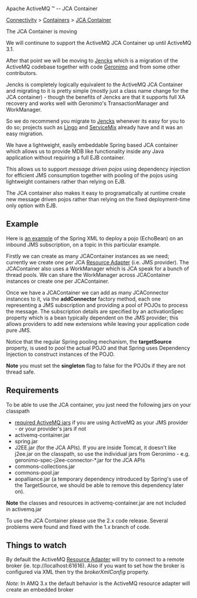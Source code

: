 Apache ActiveMQ ™ -- JCA Container 

[Connectivity](connectivity.html) > [Containers](containers.html) > [JCA Container](jca-container.html)


The JCA Container is moving

We will continune to support the ActiveMQ JCA Container up until ActiveMQ 3.1.

After that point we will be moving to [Jencks](http://jencks.codehaus.org/) which is a migration of the ActiveMQ codebase together with code [Geronimo](http://geronimo.apache.org) and from some other contributors.

Jencks is completely logically equivalent to the ActiveMQ JCA Container and migrating to it is pretty simple (mostly just a class name change for the JCA container) - though the benefits of Jencks are that it supports full XA recovery and works well with Geronimo's TransactionManager and WorkManager.

So we do recommend you migrate to [Jencks](http://jencks.codehaus.org/) whenever its easy for you to do so; projects such as [Lingo](http://lingo.codehaus.org/) and [ServiceMix](http://servicemix.org/) already have and it was an easy migration.

We have a lightweight, easily embeddable Spring based JCA container which allows us to provide MDB like functionality inside any Java application without requiring a full EJB container.

This allows us to support _message driven pojos_ using dependency injection for efficient JMS consumption together with pooling of the pojos using lightweight containers rather than relying on EJB.

The JCA container also makes it easy to programatically at runtime create new message driven pojos rather than relying on the fixed deployment-time only option with EJB.

Example
-------

Here is [an example](http://docs.codehaus.org/download/attachments/23776/spring.xml) of the Spring XML to deploy a pojo (EchoBean) on an inbound JMS subscription, on a topic in this particular example.

Firstly we can create as many JCAContainer instances as we need; currently we create one per JCA [Resource Adapter](resource-adapter.html) (i.e. JMS provider). The JCAContainer also uses a WorkManager which is JCA speak for a bunch of thread pools. We can share the WorkManager across JCAContainer instances or create one per JCAContainer.

Once we have a JCAContainer we can add as many JCAConnector instances to it, via the **addConnector** factory method, each one representing a JMS subscription and providing a pool of POJOs to process the message. The subscription details are specified by an activationSpec property which is a bean typically dependent on the JMS provider; this allows providers to add new extensions while leaving your application code pure JMS.

Notice that the regular Spring pooling mechanism, the **targetSource** property, is used to pool the actual POJO and that Spring uses Dependency Injection to construct instances of the POJO.

**Note** you must set the **singleton** flag to false for the POJOs if they are not thread safe.

Requirements
------------

To be able to use the JCA container, you just need the following jars on your classpath

*   [required ActiveMQ jars](initial-configuration.html) if you are using ActiveMQ as your JMS provider - or your provider's jars if not
*   activemq-container.jar
*   spring.jar
*   J2EE.jar (for the JCA APIs). If you are inside Tomcat, it doesn't like j2ee.jar on the classpath, so use the individual jars from Geronimo - e.g. geronimo-spec-j2ee-connector-*.jar for the JCA APIs
*   commons-collections.jar
*   commons-pool.jar
*   aopalliance.jar (a temporary dependency introduced by Spring's use of the TargetSource, we should be able to remove this dependency later on).

**Note** the classes and resources in activemq-container.jar are not included in activemq.jar

To use the JCA Container please use the 2.x code release. Several problems were found and fixed with the 1.x branch of code.

Things to watch
---------------

By default the ActiveMQ [Resource Adapter](resource-adapter.html) will try to connect to a remote broker (ie. tcp://localhost:61616). Also if you want to set how the broker is configured via XML then try the _brokerXmlConfig_ property.

_Note:_ In AMQ 3.x the default behavior is the ActiveMQ resource adapter will create an embedded broker

